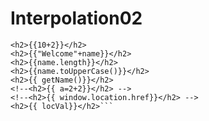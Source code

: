 # Interpolation02

````<h2> Welcome {{name}}</h2>
<h2>{{10+2}}</h2>
<h2>{{"Welcome"+name}}</h2>
<h2>{{name.length}}</h2>
<h2>{{name.toUpperCase()}}</h2>
<h2>{{ getName()}}</h2>
<!--<h2>{{ a=2+2}}</h2> -->
<!--<h2>{{ window.location.href}}</h2> -->
<h2>{{ locVal}}</h2>```
````
